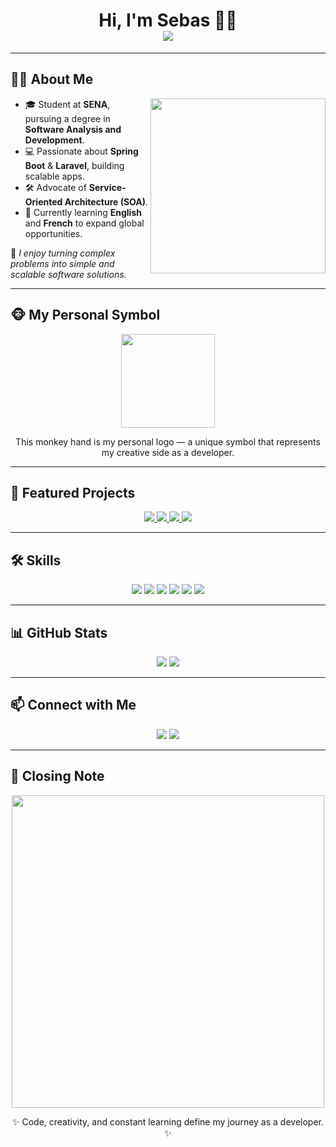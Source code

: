 <h1 align="center">
  Hi, I'm Sebas 👨‍💻
  <br>
  <img src="https://readme-typing-svg.herokuapp.com?font=Fira+Code&duration=3000&pause=1000&color=36BCF7&width=700&lines=Junior+Software+Developer;Backend+%26+Fullstack+Projects;Spring+Boot+%26+Laravel+Enthusiast;SOA+Architecture+Lover;Always+Learning+English+and+French" />
</h1>

---

## 👨‍💻 About Me
<picture>
  <!-- Dark / Aesthetic Dev GIF -->
  <img align="right" src="https://media.giphy.com/media/qgQUggAC3Pfv687qPC/giphy.gif" width="280px">
</picture>

- 🎓 Student at **SENA**, pursuing a degree in **Software Analysis and Development**.  
- 💻 Passionate about **Spring Boot** & **Laravel**, building scalable apps.  
- 🛠 Advocate of **Service-Oriented Architecture (SOA)**.  
- 🌱 Currently learning **English** and **French** to expand global opportunities.  

🚀 *I enjoy turning complex problems into simple and scalable software solutions.*  

---

## 🐵 My Personal Symbol
<p align="center">
  <img src="https://raw.githubusercontent.com/Sebas18Rodriguez18/Sebas18Rodriguez18/main/assets/mono_dedos_realismo.gif" width="150px" />
</p>
<p align="center">This monkey hand is my personal logo — a unique symbol that represents my creative side as a developer.</p>

---

## 🚀 Featured Projects
<p align="center">
  <a href="https://github.com/Sebas18Rodriguez18/ArkoSystem">
    <img src="https://github-readme-stats.vercel.app/api/pin/?username=Sebas18Rodriguez18&repo=ArkoSystem&theme=radical" />
  </a>
  <a href="https://github.com/Sebas18Rodriguez18/Just-Guide">
    <img src="https://github-readme-stats.vercel.app/api/pin/?username=Sebas18Rodriguez18&repo=Just-Guide&theme=radical" />
  </a>
  <a href="https://github.com/Sebas18Rodriguez18/PERSA">
    <img src="https://github-readme-stats.vercel.app/api/pin/?username=Sebas18Rodriguez18&repo=PERSA&theme=radical" />
  </a>
  <a href="https://github.com/anfeles85/persa-sena">
    <img src="https://github-readme-stats.vercel.app/api/pin/?username=anfeles85&repo=persa-sena&theme=radical" />
  </a>
</p>

---

## 🛠️ Skills
<p align="center">
  <img src="https://img.shields.io/badge/Java-ED8B00?style=for-the-badge&logo=java&logoColor=white">
  <img src="https://img.shields.io/badge/Spring_Boot-6DB33F?style=for-the-badge&logo=springboot&logoColor=white">
  <img src="https://img.shields.io/badge/Laravel-FF2D20?style=for-the-badge&logo=laravel&logoColor=white">
  <img src="https://img.shields.io/badge/MySQL-005C84?style=for-the-badge&logo=mysql&logoColor=white">
  <img src="https://img.shields.io/badge/PostgreSQL-316192?style=for-the-badge&logo=postgresql&logoColor=white">
  <img src="https://img.shields.io/badge/Bootstrap-563D7C?style=for-the-badge&logo=bootstrap&logoColor=white">
</p>

---

## 📊 GitHub Stats
<p align="center">
  <img src="https://github-readme-stats.vercel.app/api?username=Sebas18Rodriguez18&show_icons=true&theme=radical" />
  <img src="https://github-readme-streak-stats.herokuapp.com/?user=Sebas18Rodriguez18&theme=radical" />
</p>

---

## 📫 Connect with Me
<p align="center">
  <a href="mailto:juanrodriguez18dev@gmail.com"><img src="https://img.shields.io/badge/Gmail-D14836?style=for-the-badge&logo=gmail&logoColor=white"></a>
  <a href="https://www.linkedin.com/in/juan-sebastian-rodriguez-cruz/"><img src="https://img.shields.io/badge/LinkedIn-0077B5?style=for-the-badge&logo=linkedin&logoColor=white"></a>
</p>

---

## 🌌 Closing Note
<p align="center">
  <!-- Dark / Aesthetic Glitch GIF -->
  <img src="https://media.giphy.com/media/l1J9EdzfOSgfyueLm/giphy.gif" width="500px" />
</p>
<p align="center">✨ Code, creativity, and constant learning define my journey as a developer. ✨</p>